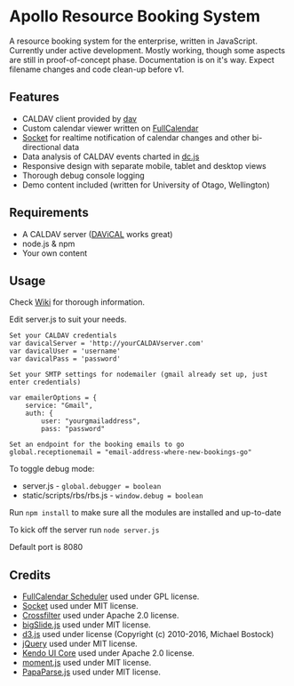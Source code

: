 # Apollo Resource Booking System
A resource booking system for the enterprise, written in JavaScript. Currently under active development. Mostly working, though some aspects are still in proof-of-concept phase. Documentation is on it's way. Expect filename changes and code clean-up before v1.

## Features

- CALDAV client provided by [dav](https://www.npmjs.com/package/dav)
- Custom calendar viewer written on [FullCalendar](http://fullcalendar.io/)
- [Socket](http://socket.io/) for realtime notification of calendar changes and other bi-directional data
- Data analysis of CALDAV events charted in [dc.js](https://dc-js.github.io/dc.js/)
- Responsive design with separate mobile, tablet and desktop views
- Thorough debug console logging
- Demo content included (written for University of Otago, Wellington)

## Requirements 
- A CALDAV server ([DAViCAL](http://www.davical.org/) works great)
- node.js & npm
- Your own content

## Usage

Check [Wiki](https://github.com/rupertbg/apollo-rbs/wiki) for thorough information.

Edit server.js to suit your needs.

    Set your CALDAV credentials
    var davicalServer = 'http://yourCALDAVserver.com'
    var davicalUser = 'username'
    var davicalPass = 'password'

    Set your SMTP settings for nodemailer (gmail already set up, just enter credentials)

    var emailerOptions = {
        service: "Gmail",
        auth: {
            user: "yourgmailaddress",
            pass: "password"

    Set an endpoint for the booking emails to go
    global.receptionemail = "email-address-where-new-bookings-go"
    
To toggle debug mode:
- server.js - `global.debugger = boolean`
- static/scripts/rbs/rbs.js - `window.debug = boolean`

Run `npm install` to make sure all the modules are installed and up-to-date

To kick off the server run `node server.js`

Default port is 8080

## Credits

- [FullCalendar Scheduler](http://fullcalendar.io/scheduler/) used under GPL license.
- [Socket](http://socket.io) used under MIT license.
- [Crossfilter](http://square.github.io/crossfilter/) used under Apache 2.0 license.
- [bigSlide.js](http://ascott1.github.io/bigSlide.js/) used under MIT license.
- [d3.js](https://d3js.org/) used under license (Copyright (c) 2010-2016, Michael Bostock)
- [jQuery](https://jquery.org/) used under MIT license.
- [Kendo UI Core](http://www.telerik.com/kendo-ui/open-source-core) used under Apache 2.0 license.
- [moment.js](http://momentjs.com/) used under MIT license.
- [PapaParse.js](http://papaparse.com/) used under MIT license.
